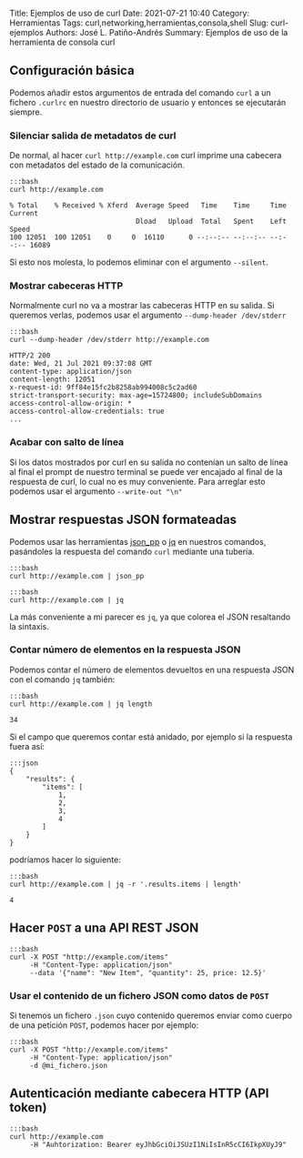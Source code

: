 Title: Ejemplos de uso de curl
Date: 2021-07-21 10:40
Category: Herramientas
Tags: curl,networking,herramientas,consola,shell
Slug: curl-ejemplos
Authors: José L. Patiño-Andrés
Summary: Ejemplos de uso de la herramienta de consola curl

## Configuración básica

Podemos añadir estos argumentos de entrada del comando `curl` a un fichero
`.curlrc` en nuestro directorio de usuario y entonces se ejecutarán siempre.

### Silenciar salida de metadatos de curl

De normal, al hacer `curl http://example.com` curl imprime una cabecera con
metadatos del estado de la comunicación.

    :::bash
    curl http://example.com

    % Total    % Received % Xferd  Average Speed   Time    Time     Time  Current
                                   Dload   Upload  Total   Spent    Left  Speed
    100 12051  100 12051    0     0  16110      0 --:--:-- --:--:-- --:--:-- 16089

Si esto nos molesta, lo podemos eliminar con el argumento `--silent`.

### Mostrar cabeceras HTTP

Normalmente curl no va a mostrar las cabeceras HTTP en su salida. Si queremos
verlas, podemos usar el argumento `--dump-header /dev/stderr`

    :::bash
    curl --dump-header /dev/stderr http://example.com

    HTTP/2 200
    date: Wed, 21 Jul 2021 09:37:08 GMT
    content-type: application/json
    content-length: 12051
    x-request-id: 9ff84e15fc2b8258ab994008c5c2ad60
    strict-transport-security: max-age=15724800; includeSubDomains
    access-control-allow-origin: *
    access-control-allow-credentials: true
    ...

### Acabar con salto de línea

Si los datos mostrados por curl en su salida no contenían un salto de línea al
final el prompt de nuestro terminal se puede ver encajado al final de la 
respuesta de curl, lo cual no es muy conveniente. Para arreglar esto podemos
usar el argumento `--write-out "\n"`


## Mostrar respuestas JSON formateadas

Podemos usar las herramientas [json_pp](https://github.com/deftek/json_pp) o
[jq](https://github.com/stedolan/jq) en nuestros comandos, pasándoles la
respuesta del comando `curl` mediante una tubería.

    :::bash
    curl http://example.com | json_pp

    :::bash
    curl http://example.com | jq

La más conveniente a mi parecer es `jq`, ya que colorea el JSON resaltando la
sintaxis.

### Contar número de elementos en la respuesta JSON

Podemos contar el número de elementos devueltos en una respuesta JSON con el
comando `jq` también:

    :::bash
    curl http://example.com | jq length

    34

Si el campo que queremos contar está anidado, por ejemplo si la respuesta fuera así:

    :::json
    {
        "results": {
            "items": [
                1,
                2,
                3,
                4
            ]
        }
    }

podríamos hacer lo siguiente:

    :::bash
    curl http://example.com | jq -r '.results.items | length'

    4


## Hacer `POST` a una API REST JSON

    :::bash
    curl -X POST "http://example.com/items" 
         -H "Content-Type: application/json"
         --data '{"name": "New Item", "quantity": 25, price: 12.5}'

### Usar el contenido de un fichero JSON como datos de `POST`

Si tenemos un fichero `.json` cuyo contenido queremos enviar como cuerpo de una
petición  `POST`, podemos hacer por ejemplo:

    :::bash
    curl -X POST "http://example.com/items" 
         -H "Content-Type: application/json" 
         -d @mi_fichero.json


## Autenticación mediante cabecera HTTP (API token)

    :::bash
    curl http://example.com
         -H "Auhtorization: Bearer eyJhbGciOiJSUzI1NiIsInR5cCI6IkpXUyJ9"
